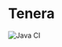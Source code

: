 # Tenera

![Java CI](https://github.com/satoshi451/Tenera/workflows/Java%20CI/badge.svg?branch=develop)
